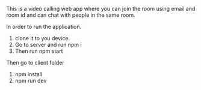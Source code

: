 This is a video calling web app where you can join the room using email and room id and can chat with people in the same room.


In order to run the application.

1. clone it to you device.
2. Go to server and run npm i
3. Then run npm start

Then go to client folder 

1. npm install
2. npm run dev